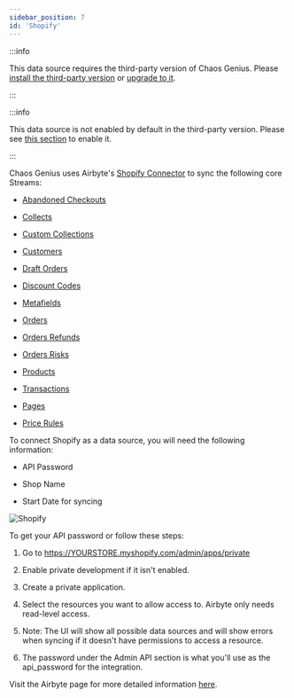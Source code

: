 ```yaml
---
sidebar_position: 7
id: 'Shopify'
---
```


:::info

This data source requires the third-party version of Chaos Genius.
Please [install the third-party version](/Quick_Start/install.md#third-party-installation) or [upgrade to it](/Operator_Guides/upgrading_cg.md#from-the-default-installation-to-third-party-installation).

:::

:::info

This data source is not enabled by default in the third-party version. Please see [this section](/Operator_Guides/Configuration/config-params.md#enabling-third-party-data-sources) to enable it.

:::

Chaos Genius uses Airbyte's [Shopify Connector](https://docs.airbyte.io/integrations/sources/shopify) to sync the following core Streams:

-   [Abandoned Checkouts](https://help.shopify.com/en/api/reference/orders/abandoned_checkouts)

-   [Collects](https://help.shopify.com/en/api/reference/products/collect)

-   [Custom Collections](https://help.shopify.com/en/api/reference/products/customcollection)

-   [Customers](https://help.shopify.com/en/api/reference/customers)

-   [Draft Orders](https://help.shopify.com/en/api/reference/orders/draftorder)

-   [Discount Codes](https://shopify.dev/docs/admin-api/rest/reference/discounts/discountcode)

-   [Metafields](https://help.shopify.com/en/api/reference/metafield)

-   [Orders](https://help.shopify.com/en/api/reference/orders)

-   [Orders Refunds](https://shopify.dev/api/admin/rest/reference/orders/refund)

-   [Orders Risks](https://shopify.dev/api/admin/rest/reference/orders/order-risk)

-   [Products](https://help.shopify.com/en/api/reference/products)

-   [Transactions](https://help.shopify.com/en/api/reference/orders/transaction)

-   [Pages](https://help.shopify.com/en/api/reference/online-store/page)

-   [Price Rules](https://help.shopify.com/en/api/reference/discounts/pricerule)

To connect Shopify as a data source, you will need the following information:

-   API Password

-   Shop Name

-   Start Date for syncing

![Shopify](/img/connecting-to-data-sources/shopify.png)

To get your API password or follow these steps:

1.  Go to https://YOURSTORE.myshopify.com/admin/apps/private

2.  Enable private development if it isn't enabled.

3.  Create a private application.

4.  Select the resources you want to allow access to. Airbyte only needs read-level access.

5.  Note: The UI will show all possible data sources and will show errors when syncing if it doesn't have permissions to access a resource.

6.  The password under the Admin API section is what you'll use as the api_password for the integration.

Visit the Airbyte page for more detailed information [here](https://docs.airbyte.io/integrations/sources/shopify).



